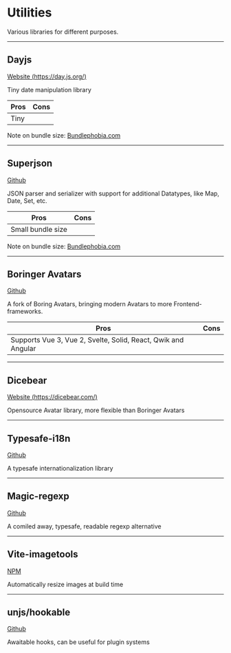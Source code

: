 # Utilities

Various libraries for different purposes.

---

## Dayjs

[Website (https://day.js.org/)](https://day.js.org/)

Tiny date manipulation library

| Pros | Cons |
| ---- | ---- |
| Tiny |      |

Note on bundle size: [Bundlephobia.com](https://bundlephobia.com/package/dayjs)

---

## Superjson

[Github](https://github.com/blitz-js/superjson)

JSON parser and serializer with support for additional Datatypes, like Map, Date, Set, etc.

| Pros              | Cons |
| ----------------- | ---- |
| Small bundle size |      |

Note on bundle size: [Bundlephobia.com](https://bundlephobia.com/package/superjson)

---

## Boringer Avatars

[Github](https://github.com/cmgriffing/boringer-avatars)

A fork of Boring Avatars, bringing modern Avatars to more Frontend-frameworks.

| Pros                                                          | Cons |
| ------------------------------------------------------------- | ---- |
| Supports Vue 3, Vue 2, Svelte, Solid, React, Qwik and Angular |      |

---

## Dicebear

[Website (https://dicebear.com/)](https://dicebear.com/)

Opensource Avatar library, more flexible than Boringer Avatars

---

## Typesafe-i18n

[Github](https://github.com/ivanhofer/typesafe-i18n)

A typesafe internationalization library

---

## Magic-regexp

[Github](https://github.com/danielroe/magic-regexp)

A comiled away, typesafe, readable regexp alternative

---

## Vite-imagetools

[NPM](https://www.npmjs.com/package/vite-imagetools)

Automatically resize images at build time

---

## unjs/hookable

[Github](https://github.com/unjs/hookable)

Awaitable hooks, can be useful for plugin systems
